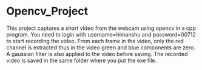 # Opencv_Project

This project captures a short video from the webcam using opencv in a cpp program.
You need to login with username=himanshu and password=00712 to start recording the video. 
From each frame in the video, only the red channel is extracted thus in the video green and blue components are zero.
A gaussian filter is also applied to the video before saving.
The recorded video is saved in the same folder where you put the exe file.
